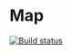 # Map

[![Build status](https://ci.appveyor.com/api/projects/status/memlcltyan6pvtb5/branch/main?svg=true)](https://ci.appveyor.com/project/VictorShurko/ajs-map/branch/main)